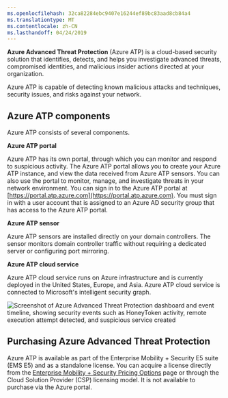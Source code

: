```yaml
---
ms.openlocfilehash: 32ca82284ebc9407e16244ef89bc83aad8cb84a4
ms.translationtype: MT
ms.contentlocale: zh-CN
ms.lasthandoff: 04/24/2019
---
```

**Azure Advanced Threat Protection** (Azure ATP) is a cloud-based security solution that identifies, detects, and helps you investigate advanced threats, compromised identities, and malicious insider actions directed at your organization.

Azure ATP is capable of detecting known malicious attacks and techniques, security issues, and risks against your network.

## <a name="azure-atp-components"></a>Azure ATP components

Azure ATP consists of several components.

**Azure ATP portal** 

Azure ATP has its own portal, through which you can monitor and respond to suspicious activity. The Azure ATP portal allows you to create your Azure ATP instance, and view the data received from Azure ATP sensors. You can also use the portal to monitor, manage, and investigate threats in your network environment. You can sign in to the Azure ATP portal at [https://portal.atp.azure.com](https://portal.atp.azure.com). You must sign in with a user account that is assigned to an Azure AD security group that has access to the Azure ATP portal.

**Azure ATP sensor** 

Azure ATP sensors are installed directly on your domain controllers. The sensor monitors domain controller traffic without requiring a dedicated server or configuring port mirroring.

**Azure ATP cloud service** 

Azure ATP cloud service runs on Azure infrastructure and is currently deployed in the United States, Europe, and Asia. Azure ATP cloud service is connected to Microsoft's intelligent security graph.

![Screenshot of Azure Advanced Threat Protection dashboard and event timeline, showing security events such as HoneyToken activity, remote execution attempt detected, and suspicious service created](../media/7-atp-sa-timeline.png)

## <a name="purchasing-azure-advanced-threat-protection"></a>Purchasing Azure Advanced Threat Protection

Azure ATP is available as part of the Enterprise Mobility + Security E5 suite (EMS E5) and as a standalone license. You can acquire a license directly from the [Enterprise Mobility + Security Pricing Options](https://www.microsoft.com/cloud-platform/enterprise-mobility-security-pricing) page or through the Cloud Solution Provider (CSP) licensing model. It is not available to purchase via the Azure portal.